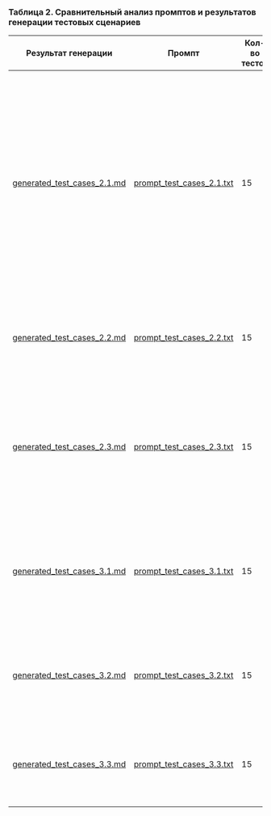 ### Таблица 2. Сравнительный анализ промптов и результатов генерации тестовых сценариев

| **Результат генерации** | **Промпт** | **Кол-во тестов** | **Доля хороших тестов** | **Основные проблемы** | **Комментарий** |
|--------------------------|------------|--------------------|--------------------------|------------------------|------------------|
| [generated_test_cases_2.1.md](/prompts_with_results/results/generated_test_cases_2.1.md) | [prompt_test_cases_2.1.txt](/prompts_with_results/prompts/prompt_test_cases_2.1.txt) | 15 | 0.67 | Тест 3: нет уточнения про неактивные рассылки<br>Тест 4: непонимание макросов, рассылка должна быть неактивна<br>Тест 5: не указано, что рассылка должна быть неактивна<br>Тест 6: тип аргумента можно менять<br>Тест 10: невозможно ввести буквы в decimal | Сценарии в основном адекватные, но не учтены ограничения UI и логика макросов. |
| [generated_test_cases_2.2.md](/prompts_with_results/results/generated_test_cases_2.2.md) | [prompt_test_cases_2.2.txt](/prompts_with_results/prompts/prompt_test_cases_2.2.txt) | 15 | 0.60 | Тест 3, 6, 10, 11, 13, 15: ошибки в логике интерфейса или контролах | Формат стал лучше, но ошибки повторяются из-за непонимания как работает UI. |
| [generated_test_cases_2.3.md](/prompts_with_results/results/generated_test_cases_2.3.md) | [prompt_test_cases_2.3.txt](/prompts_with_results/prompts/prompt_test_cases_2.3.txt) | 15 | 0.73 | Тест 5: не хватает уточнения<br>Тест 6: кнопка должна быть заблокирована<br>Тест 7: неправильная логика макросов<br>Тест 9: тип аргумента можно менять | Структурно чище, но остаются неточности в понимании блокировок и логики макросов. |
| [generated_test_cases_3.1.md](/prompts_with_results/results/generated_test_cases_3.1.md) | [prompt_test_cases_3.1.txt](/prompts_with_results/prompts/prompt_test_cases_3.1.txt) | 15 | 0.53 | Тест 3, 4: нет условий о неактивности рассылки<br>Тест 5, 15: невозможно ввести текст<br>Тест 7, 11, 14: поведение отсутствует в интерфейсе | Формально охвачены сценарии, но модели не хватает точного понимания ограничений UI. |
| [generated_test_cases_3.2.md](/prompts_with_results/results/generated_test_cases_3.2.md) | [prompt_test_cases_3.2.txt](/prompts_with_results/prompts/prompt_test_cases_3.2.txt) | 15 | 0.53 | Тесты 2, 3, 4, 5, 6, 13, 15: неправильные допущения о структуре и контролах | Начинает терять структуру: есть путаница в терминах, нарушены реальные ограничения UI. |
| [generated_test_cases_3.3.md](/prompts_with_results/results/generated_test_cases_3.3.md) | [prompt_test_cases_3.3.txt](/prompts_with_results/prompts/prompt_test_cases_3.3.txt) | 15 | 0.60 | Тест 3, 4, 5, 8, 12, 14: ошибки в логике макросов, типах и ограничениях | Больше формальной строгости, но теряется логика реального поведения интерфейса. |
